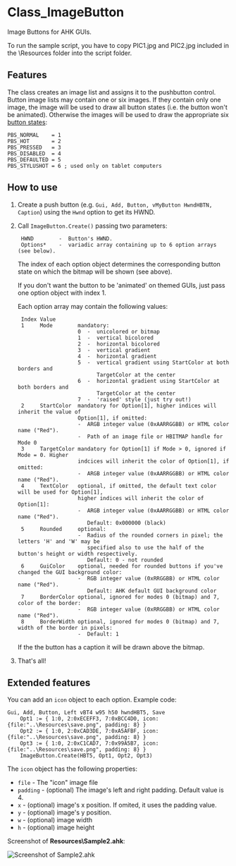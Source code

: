 # Class_ImageButton #

Image Buttons for AHK GUIs.

To run the sample script, you have to copy PIC1.jpg and PIC2.jpg included in the \Resources folder into the script folder.

## Features ##
The class creates an image list and assigns it to the pushbutton control. Button image lists may contain one or six images. If they contain only one image, the image will be used to draw all button states (i.e. the button won't be animated). Otherwise the images will be used to draw the appropriate six [button states](http://msdn.microsoft.com/en-us/windows/bb775975):  

    PBS_NORMAL    = 1
    PBS_HOT       = 2
    PBS_PRESSED   = 3
    PBS_DISABLED  = 4
    PBS_DEFAULTED = 5
    PBS_STYLUSHOT = 6 ; used only on tablet computers
    
## How to use ##

1. Create a push button (e.g. `Gui, Add, Button, vMyButton HwndHBTN, Caption`) using the `Hwnd` option to get its HWND.  

2. Call `ImageButton.Create()` passing two parameters: 
     
        HWND        -  Button's HWND.  
        Options*    -  variadic array containing up to 6 option arrays (see below).

	The index of each option object determines the corresponding button state on which the bitmap will be shown (see above).

	If you don't want the button to be 'animated' on themed GUIs, just pass one option object with index 1.  

	Each option array may contain the following values:  

        Index Value
		1     Mode        mandatory:
						  0  -  unicolored or bitmap
						  1  -  vertical bicolored
						  2  -  horizontal bicolored
						  3  -  vertical gradient
						  4  -  horizontal gradient
						  5  -  vertical gradient using StartColor at both borders and
								TargetColor at the center
						  6  -  horizontal gradient using StartColor at both borders and 
								TargetColor at the center
						  7  -  'raised' style (just try out!)
		2     StartColor  mandatory for Option[1], higher indices will inherit the value of
						  Option[1], if omitted:
						  -  ARGB integer value (0xAARRGGBB) or HTML color name ("Red").
						  -  Path of an image file or HBITMAP handle for Mode 0
		3     TargetColor mandatory for Option[1] if Mode > 0, ignored if Mode = 0. Higher
						  indcices will inherit the color of Option[1], if omitted:
						  -  ARGB integer value (0xAARRGGBB) or HTML color name ("Red").
		4     TextColor   optional, if omitted, the default text color will be used for Option[1],
						  higher indices will inherit the color of Option[1]:
						  -  ARGB integer value (0xAARRGGBB) or HTML color name ("Red").
							 Default: 0x000000 (black)
		5     Rounded     optional:
						  -  Radius of the rounded corners in pixel; the letters 'H' and 'W' may be
						     specified also to use the half of the button's height or width respectively.
							 Default: 0 - not rounded
		6     GuiColor    optional, needed for rounded buttons if you've changed the GUI background color:
						  -  RGB integer value (0xRRGGBB) or HTML color name ("Red").
							 Default: AHK default GUI background color
        7     BorderColor optional, ignored for modes 0 (bitmap) and 7, color of the border:
                          -  RGB integer value (0xRRGGBB) or HTML color name ("Red").
        8     BorderWidth optional, ignored for modes 0 (bitmap) and 7, width of the border in pixels:
                          -  Default: 1
	
	If the the button has a caption it will be drawn above the bitmap.

3. That's all!

## Extended features
You can add an `icon` object to each option. Example code:
```AutoHotkey
Gui, Add, Button, Left vBT4 w95 h50 hwndHBT5, Save
	Opt1 := { 1:0, 2:0xECEFF3, 7:0xBCC4D0, icon:{file:"..\Resources\save.png", padding: 8} }
	Opt2 := { 1:0, 2:0xCAD3DE, 7:0xA5AFBF, icon:{file:"..\Resources\save.png", padding: 8} }
	Opt3 := { 1:0, 2:0xC1CAD7, 7:0x99A5B7, icon:{file:"..\Resources\save.png", padding: 8} }
	ImageButton.Create(HBT5, Opt1, Opt2, Opt3)
```

The `icon` object has the following properties:
* `file` - The "icon" image file
* `padding` - (optional) The image's left and right padding. Default value is 4.
* `x` - (optional) image's x position. If omited, it uses the padding value.
* `y` - (optional) image's y position.
* `w` - (optional) image width
* `h` - (optional) image height

Screenshot of **Resources\Sample2.ahk**:

![Screenshot of Sample2.ahk](https://github.com/tmplinshi/Class_ImageButton/blob/master/Resources/Sample2.png)
